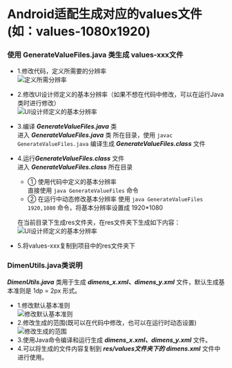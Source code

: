 # Android适配生成对应的values文件(如：values-1080x1920)

### 使用 GenerateValueFiles.java 类生成 values-xxx文件
* 1.修改代码，定义所需要的分辨率  
	![定义所需分辨率](https://raw.githubusercontent.com/itrenjunhua/screen/master/images/all.png)
 
* 2.修改UI设计师定义的基本分辨率（如果不想在代码中修改，可以在运行Java类时进行修改）  
	![UI设计师定义的基本分辨率](https://raw.githubusercontent.com/itrenjunhua/screen/master/images/base.png)

* 3.编译 ***GenerateValueFiles.java*** 类  
 	进入 ***GenerateValueFiles.java*** 类 所在目录，使用 `javac GenerateValueFiles.java` 编译生成 ***GenerateValueFiles.class*** 文件

* 4.运行***GenerateValueFiles.class*** 文件  
	 进入 ***GenerateValueFiles.class*** 所在目录
	* ① 使用代码中定义的基本分辨率  
	直接使用 `java GenerateValueFiles` 命令
	* ② 在运行中动态修改基本分辨率
	使用 `java GenerateValueFiles 1920,1080` 命令，将基本分辨率设置成 1920*1080  

	在当前目录下生成res文件夹，在res文件夹下生成如下内容：  
	![UI设计师定义的基本分辨率](https://raw.githubusercontent.com/itrenjunhua/screen/master/images/values.png)

* 5.将values-xxx复制到项目中的res文件夹下

### DimenUtils.java类说明
 ***DimenUtils.java*** 类用于生成 ***dimens_x.xml、dimens_y.xml*** 文件，默认生成基本准则是 1dp = 2px 形式。

* 1.修改默认基本准则  
	![修改默认基本准则](https://raw.githubusercontent.com/itrenjunhua/screen/master/images/dimen.png)
* 2.修改生成的范围(既可以在代码中修改，也可以在运行时动态设置)  
	![修改生成的范围](https://raw.githubusercontent.com/itrenjunhua/screen/master/images/dimen_base.png)
* 3.使用Java命令编译和运行生成 ***dimens_x.xml、dimens_y.xml*** 文件。
* 4.可以将生成的文件内容复制到 ***res/values文件夹下的 dimens.xml*** 文件中进行使用。

